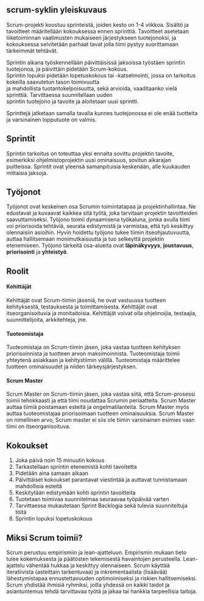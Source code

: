 
## scrum-syklin yleiskuvaus

Scrum-projekti koostuu sprinteistä, joiden kesto on 1-4 viikkoa. Sisältö ja tavoitteet määritellään kokouksessa ennen 
sprinttiä. Tavoitteet asetetaan liiketoiminnan vaatimusten mukaiseen järjestykseen tuotejonoksi, ja kokouksessa selvitetään 
parhaat tavat jolla tiimi pystyy suorittamaan tärkeimmät tehtävät.

Sprintin aikana työskennellään päivittäisissä jaksoissa työstäen sprintin tuotejonoa, ja päivittäin pidetään Scrum-kokous.  
Sprintin lopuksi pidetään lopetuskokous tai -katselmointi, jossa on tarkoitus kokeilla saavutetun tason toimivuutta  
ja mahdollista tuotantokelpoisuutta, sekä arvioida, vaaditaanko vielä sprinttiä. Tarvittaessa suunnitellaan uuden  
sprintin tuotejono ja tavoite ja aloitetaan uusi sprintti.

Sprinttejä jatketaan samalla tavalla kunnes tuotejonossa ei ole enää tuotteita ja varsinainen lopputuote on valmis.

## Sprintit

Sprintin tarkoitus on toteuttaa yksi ennalta sovittu projektin tavoite, esimerkiksi ohjelmistoprojektin uusi ominaisuus, sovitun aikarajan puitteissa. Sprintit ovat yleensä samanpituisia keskenään, alle kuukauden mittaisia jaksoja.

## Työjonot
Työjonot ovat keskeinen osa Scrumin toimintatapaa ja projektinhallintaa. Ne edustavat ja kuvaavat kaikkea sitä työtä, joka tarvitaan projektin tavoitteiden saavuttamiseksi. Työjono toimii dynaamisena työkaluna, jonka avulla tiimi voi priorisoida tehtäviä, seurata edistymistä ja varmistaa, että työ keskittyy olennaisiin asioihin. Hyvin hoidettu työjono tukee tiimin itseohjautuvuutta, auttaa hallitsemaan monimutkaisuutta ja tuo selkeyttä projektin etenemiseen. Työjono tärkeitä osa-alueita ovat __läpinäkyvyys__, __joustavuus__, __priorisointi__ ja __yhteistyö__.

## Roolit

#### Kehittäjät
Kehittäjät ovat Scrum-tiimin jäseniä, he ovat vastuussa tuotteen kehityksestä, testauksesta ja toimittamisesta. Kehittäjät ovat itseorganisoituvia ja monitaitoisia. Kehittäjät voivat olla ohjelmoijia, testaajia, suunnittelijoita, arkkitehteja, jne.

#### Tuoteomistaja
Tuoteomistaja on Scrum-tiimin jäsen, joka vastaa tuotteen kehityksen priorisoinnista ja tuotteen arvon maksimoinnista. Tuoteomistaja toimii yhteytenä asiakkaan ja kehitystiimin välillä. Tuoteomistaja määrittelee tuotteen ominaisuudet ja niiden tärkeysjärjestyksen.

#### Scrum Master
Scrum Master on Scrum-tiimin jäsen, joka vastaa siitä, että Scrum-prosessi toimii tehokkaasti ja että tiimi noudattaa Scrumin periaatteita. Scrum Master auttaa tiimiä poistamaan esteitä ja ongelmatilanteita. Scrum Master myös auttaa tuoteomistajaa priorisoimaan tuotteen ominaisuuksia. Scrum Master on nimellinen arvo, Scrum master ei siis ole tiimin varsinainen esimies vaan tiimi on itseorganisoituva.

## Kokoukset

1. Joka päivä noin 15 minuutin kokous
2. Tarkastellaan sprintin etenemistä kohti tavoitetta
3. Pidetään aina samaan aikaan
4. Päivittäiset kokoukset parantavat viestintää ja auttavat tunnistamaan mahdollisia esteitä
5. Keskitytään edistymään kohti sprintin tavoitteita
6. Tuotetaan toimivaa suunnitelmaa seuraavaa työpäivää varten
7. Tarvittaessa mukautetaan Sprint Backlogia sekä tulevia suunniteltuja töitä
8. Sprintin lopuksi lopetuskokous

## Miksi Scrum toimii?

Scrum perustuu empirismiin ja lean-ajatteluun. Empirismin mukaan tieto tulee kokemuksesta ja
päätösten tekemisestä havaintojen perusteella. Lean-ajattelu vähentää hukkaa ja keskittyy
olennaiseen.
Scrum käyttää iteratiivista (asteittain tarkentuvaa) ja inkrementaalista (lisäävää)
lähestymistapaa ennustettavuuden optimoimiseksi ja riskien hallitsemiseksi. Scrum yhdistää
ihmisiä ryhmiksi, joilla yhdessä on kaikki taidot ja asiantuntemus tehdä tarvittavaa työtä ja jakaa
tai hankkia tarpeellisia taitoja.